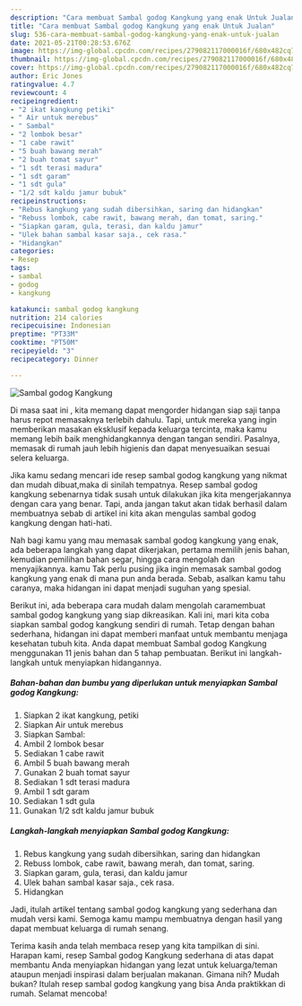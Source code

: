 ```yaml
---
description: "Cara membuat Sambal godog Kangkung yang enak Untuk Jualan"
title: "Cara membuat Sambal godog Kangkung yang enak Untuk Jualan"
slug: 536-cara-membuat-sambal-godog-kangkung-yang-enak-untuk-jualan
date: 2021-05-21T00:28:53.676Z
image: https://img-global.cpcdn.com/recipes/279082117000016f/680x482cq70/sambal-godog-kangkung-foto-resep-utama.jpg
thumbnail: https://img-global.cpcdn.com/recipes/279082117000016f/680x482cq70/sambal-godog-kangkung-foto-resep-utama.jpg
cover: https://img-global.cpcdn.com/recipes/279082117000016f/680x482cq70/sambal-godog-kangkung-foto-resep-utama.jpg
author: Eric Jones
ratingvalue: 4.7
reviewcount: 4
recipeingredient:
- "2 ikat kangkung petiki"
- " Air untuk merebus"
- " Sambal"
- "2 lombok besar"
- "1 cabe rawit"
- "5 buah bawang merah"
- "2 buah tomat sayur"
- "1 sdt terasi madura"
- "1 sdt garam"
- "1 sdt gula"
- "1/2 sdt kaldu jamur bubuk"
recipeinstructions:
- "Rebus kangkung yang sudah dibersihkan, saring dan hidangkan"
- "Rebuss lombok, cabe rawit, bawang merah, dan tomat, saring."
- "Siapkan garam, gula, terasi, dan kaldu jamur"
- "Ulek bahan sambal kasar saja., cek rasa."
- "Hidangkan"
categories:
- Resep
tags:
- sambal
- godog
- kangkung

katakunci: sambal godog kangkung 
nutrition: 214 calories
recipecuisine: Indonesian
preptime: "PT33M"
cooktime: "PT50M"
recipeyield: "3"
recipecategory: Dinner

---
```



![Sambal godog Kangkung](https://img-global.cpcdn.com/recipes/279082117000016f/680x482cq70/sambal-godog-kangkung-foto-resep-utama.jpg)

Di masa  saat ini , kita memang dapat mengorder hidangan siap saji tanpa harus repot memasaknya terlebih dahulu. Tapi, untuk mereka yang ingin memberikan masakan eksklusif kepada keluarga tercinta, maka kamu memang lebih baik menghidangkannya dengan tangan sendiri. Pasalnya, memasak di rumah jauh lebih higienis dan dapat menyesuaikan sesuai selera keluarga.

Jika kamu sedang mencari ide resep sambal godog kangkung yang nikmat dan mudah dibuat,maka di sinilah tempatnya. Resep sambal godog kangkung  sebenarnya tidak susah untuk dilakukan jika kita mengerjakannya dengan cara yang benar. Tapi, anda jangan takut akan tidak berhasil dalam membuatnya 
sebab di artikel ini kita akan mengulas sambal godog kangkung dengan hati-hati.  



Nah bagi kamu yang mau memasak sambal godog kangkung yang enak, ada beberapa langkah yang dapat dikerjakan, pertama memilih jenis bahan, kemudian pemilihan bahan segar, hingga cara mengolah dan menyajikannya. kamu Tak perlu pusing jika ingin memasak sambal godog kangkung yang enak di mana pun anda berada. Sebab, asalkan kamu  tahu caranya, maka hidangan ini dapat menjadi suguhan yang spesial.

Berikut ini, ada beberapa cara mudah dalam mengolah caramembuat sambal godog kangkung yang siap dikreasikan. Kali ini, mari kita coba siapkan sambal godog kangkung sendiri di rumah. Tetap dengan bahan sederhana, hidangan ini dapat memberi manfaat untuk membantu menjaga kesehatan tubuh kita. Anda dapat membuat Sambal godog Kangkung menggunakan 11 jenis bahan dan 5 tahap pembuatan. Berikut ini langkah-langkah untuk menyiapkan hidangannya.

<!--inarticleads1-->

##### Bahan-bahan dan bumbu yang diperlukan untuk menyiapkan Sambal godog Kangkung:

1. Siapkan 2 ikat kangkung, petiki
1. Siapkan  Air untuk merebus
1. Siapkan  Sambal:
1. Ambil 2 lombok besar
1. Sediakan 1 cabe rawit
1. Ambil 5 buah bawang merah
1. Gunakan 2 buah tomat sayur
1. Sediakan 1 sdt terasi madura
1. Ambil 1 sdt garam
1. Sediakan 1 sdt gula
1. Gunakan 1/2 sdt kaldu jamur bubuk




<!--inarticleads2-->

##### Langkah-langkah menyiapkan Sambal godog Kangkung:

1. Rebus kangkung yang sudah dibersihkan, saring dan hidangkan
1. Rebuss lombok, cabe rawit, bawang merah, dan tomat, saring.
1. Siapkan garam, gula, terasi, dan kaldu jamur
1. Ulek bahan sambal kasar saja., cek rasa.
1. Hidangkan




Jadi, itulah artikel tentang  sambal godog kangkung  yang sederhana dan mudah versi kami. Semoga kamu mampu membuatnya dengan hasil yang dapat membuat keluarga di rumah senang. 

Terima kasih anda telah membaca resep yang kita tampilkan di sini. Harapan kami, resep  Sambal godog Kangkung sederhana di atas dapat membantu Anda menyiapkan hidangan yang lezat untuk keluarga/teman ataupun menjadi inspirasi dalam berjualan makanan. Gimana nih? Mudah bukan? Itulah resep sambal godog kangkung yang bisa Anda praktikkan di rumah. Selamat mencoba!

